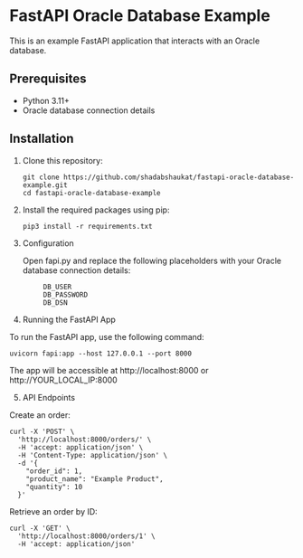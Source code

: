 # FastAPI Oracle Database Example

This is an example FastAPI application that interacts with an Oracle database.

## Prerequisites

- Python 3.11+
- Oracle database connection details

## Installation

1. Clone this repository:
   ```
   git clone https://github.com/shadabshaukat/fastapi-oracle-database-example.git
   cd fastapi-oracle-database-example
   ```

2. Install the required packages using pip:

   ``` 
   pip3 install -r requirements.txt
   ```

3. Configuration

    Open fapi.py and replace the following placeholders with your Oracle database connection details:

   ```
        DB_USER
        DB_PASSWORD
        DB_DSN
   ```

4. Running the FastAPI App

To run the FastAPI app, use the following command:

```
uvicorn fapi:app --host 127.0.0.1 --port 8000
```

The app will be accessible at http://localhost:8000 or http://YOUR_LOCAL_IP:8000

5. API Endpoints

Create an order:

```
curl -X 'POST' \
  'http://localhost:8000/orders/' \
  -H 'accept: application/json' \
  -H 'Content-Type: application/json' \
  -d '{
    "order_id": 1,
    "product_name": "Example Product",
    "quantity": 10
  }'
```

Retrieve an order by ID:

```
curl -X 'GET' \
  'http://localhost:8000/orders/1' \
  -H 'accept: application/json'
```

